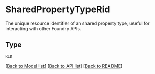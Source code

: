 # SharedPropertyTypeRid

The unique resource identifier of an shared property type, useful for interacting with other Foundry APIs.


## Type
```python
RID
```


[[Back to Model list]](../../README.md#documentation-for-models) [[Back to API list]](../../README.md#documentation-for-api-endpoints) [[Back to README]](../../README.md)
